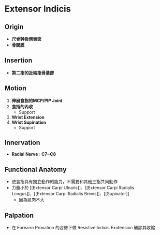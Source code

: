 # Extensor Indicis
## Origin
* **尺骨幹後側表面**
* **骨間膜**  

## Insertion
* **第二指的近端指骨基部**  

## Motion
1. **伸展食指的MCP/PIP Joint**
2. **食指的內收**
	* Support
3. **Wrist Extension**
4. **Wrist Supination**
	* Support

## Innervation
* **Radial Nerve** : **C7~C8**  

## Functional Anatomy
* 使食指具有獨立動作的能力，不需要和其他三指共同動作
* 力量小於 [[Extensor Carpi Ulnaris]]、[[Extensor Carpi Radialis Longus]]、[[Extensor Carpi Radialis Brevis]]、[[Supinator]]
	* 因為肌肉不大  

## Palpation
* 在 Forearm Pronation 的姿勢下做 Resistive Indicis Exntension 觸診其收縮